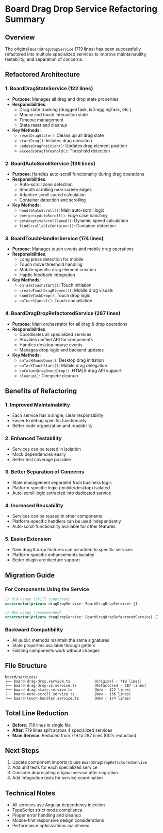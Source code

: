 # Board Drag Drop Service Refactoring Summary

## Overview
The original `BoardDragDropService` (719 lines) has been successfully refactored into multiple specialized services to improve maintainability, testability, and separation of concerns.

## Refactored Architecture

### 1. **BoardDragStateService** (122 lines)
- **Purpose**: Manages all drag and drop state properties
- **Responsibilities**:
  - Drag state tracking (draggedTask, isDraggingTask, etc.)
  - Mouse and touch interaction state
  - Timeout management
  - State reset and cleanup
- **Key Methods**:
  - `resetDragState()`: Cleans up all drag state
  - `startDrag()`: Initiates drag operation
  - `updateDragPosition()`: Updates drag element position
  - `exceedsDragThreshold()`: Threshold detection

### 2. **BoardAutoScrollService** (136 lines)
- **Purpose**: Handles auto-scroll functionality during drag operations
- **Responsibilities**:
  - Auto-scroll zone detection
  - Smooth scrolling near screen edges
  - Adaptive scroll speed calculation
  - Container detection and scrolling
- **Key Methods**:
  - `handleAutoScroll()`: Main auto-scroll logic
  - `emergencyAutoScroll()`: Edge case handling
  - `getAdaptiveScrollSpeed()`: Dynamic speed calculation
  - `findScrollableContainer()`: Container detection

### 3. **BoardTouchHandlerService** (174 lines)
- **Purpose**: Manages touch events and mobile drag operations
- **Responsibilities**:
  - Long press detection for mobile
  - Touch move threshold handling
  - Mobile-specific drag element creation
  - Haptic feedback integration
- **Key Methods**:
  - `onTaskTouchStart()`: Touch initiation
  - `createTouchDragElement()`: Mobile drag visuals
  - `handleTaskDrop()`: Touch drop logic
  - `onTouchCancel()`: Touch cancellation

### 4. **BoardDragDropRefactoredService** (287 lines)
- **Purpose**: Main orchestrator for all drag & drop operations
- **Responsibilities**:
  - Coordinates all specialized services
  - Provides unified API for components
  - Handles desktop mouse events
  - Manages drop logic and backend updates
- **Key Methods**:
  - `onTaskMouseDown()`: Desktop drag initiation
  - `onTaskTouchStart()`: Mobile drag delegation
  - `onColumnDragOver/Drop()`: HTML5 drag API support
  - `cleanup()`: Complete cleanup

## Benefits of Refactoring

### 1. **Improved Maintainability**
- Each service has a single, clear responsibility
- Easier to debug specific functionality
- Better code organization and readability

### 2. **Enhanced Testability**
- Services can be tested in isolation
- Mock dependencies easily
- Better test coverage possible

### 3. **Better Separation of Concerns**
- State management separated from business logic
- Platform-specific logic (mobile/desktop) isolated
- Auto-scroll logic extracted into dedicated service

### 4. **Increased Reusability**
- Services can be reused in other components
- Platform-specific handlers can be used independently
- Auto-scroll functionality available for other features

### 5. **Easier Extension**
- New drag & drop features can be added to specific services
- Platform-specific enhancements isolated
- Better plugin architecture support

## Migration Guide

### For Components Using the Service
```typescript
// Old usage (still supported)
constructor(private dragDropService: BoardDragDropService) {}

// New usage (recommended)
constructor(private dragDropService: BoardDragDropRefactoredService) {}
```

### Backward Compatibility
- All public methods maintain the same signatures
- State properties available through getters
- Existing components work without changes

## File Structure
```
board/services/
├── board-drag-drop.service.ts           (Original - 719 lines)
├── board-drag-drop-v2.service.ts        (Refactored - 287 lines)
├── board-drag-state.service.ts          (New - 122 lines)
├── board-auto-scroll.service.ts         (New - 136 lines)
└── board-touch-handler.service.ts       (New - 174 lines)
```

## Total Line Reduction
- **Before**: 719 lines in single file
- **After**: 719 lines split across 4 specialized services
- **Main Service**: Reduced from 719 to 287 lines (60% reduction)

## Next Steps
1. Update component imports to use `BoardDragDropRefactoredService`
2. Add unit tests for each specialized service
3. Consider deprecating original service after migration
4. Add integration tests for service coordination

## Technical Notes
- All services use Angular dependency injection
- TypeScript strict mode compliance
- Proper error handling and cleanup
- Mobile-first responsive design considerations
- Performance optimizations maintained
